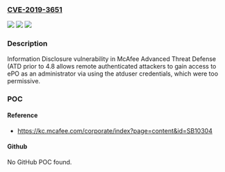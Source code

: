 ### [CVE-2019-3651](https://cve.mitre.org/cgi-bin/cvename.cgi?name=CVE-2019-3651)
![](https://img.shields.io/static/v1?label=Product&message=Advanced%20Threat%20Defense%20(ATD)&color=blue)
![](https://img.shields.io/static/v1?label=Version&message=%3C%204.8%20&color=brighgreen)
![](https://img.shields.io/static/v1?label=Vulnerability&message=Information%20Disclosure%20vulnerability&color=brighgreen)

### Description

Information Disclosure vulnerability in McAfee Advanced Threat Defense (ATD prior to 4.8 allows remote authenticated attackers to gain access to ePO as an administrator via using the atduser credentials, which were too permissive.

### POC

#### Reference
- https://kc.mcafee.com/corporate/index?page=content&id=SB10304

#### Github
No GitHub POC found.

